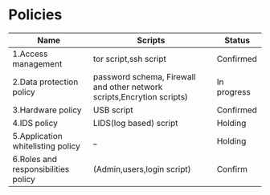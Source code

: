 # Policies
Name | Scripts | Status
-----|---------|--------
1.Access management | tor script,ssh script | Confirmed
2.Data protection policy | password schema, Firewall and other network scripts,Encrytion scripts) | In progress
3.Hardware policy | USB script | Confirmed
4.IDS policy | LIDS(log based) script | Holding
5.Application whitelisting policy | _ | Holding
6.Roles and responsibilities policy | (Admin,users,login script) | Confirm
